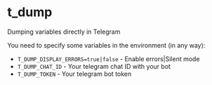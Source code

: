 # t_dump
Dumping variables directly in Telegram

You need to specify some variables in the environment (in any way):

* `T_DUMP_DISPLAY_ERRORS=true|false` - Enable errors|Silent mode
* `T_DUMP_CHAT_ID` - Your telegram chat ID with your bot
* `T_DUMP_TOKEN` - Your telegram bot token